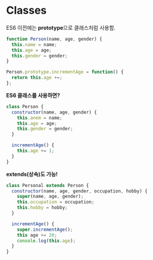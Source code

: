 # Classes

ES6 이전에는 **prototype**으로 클래스처럼 사용함.

```javascript
function Person(name, age, gender) {
  this.name = name;
  this.age = age;
  this.gender = gender;
}

Person.prototype.incrementAge = function() {
  return this.age +=;
};
```

**ES6 클래스를 사용하면?**

```javascript
class Person {
  constructor(name, age, gender) {
    this.anem = name;
    this.age = age;
    this.gender = gender;
  }

  incrementAge() {
    this.age += 1;
  }
}
```

**extends(상속)도 가능!**

```javascript
class Personal extends Person {
  constructor(name, age, gender, occupation, hobby) {
    super(name, age, gender);
    this.occupation = occupation;
    this.hobby = hobby;
  }

  incrementAge() {
    super.incrementAge();
    this age += 20;
    console.log(this.age);
  }
}
```